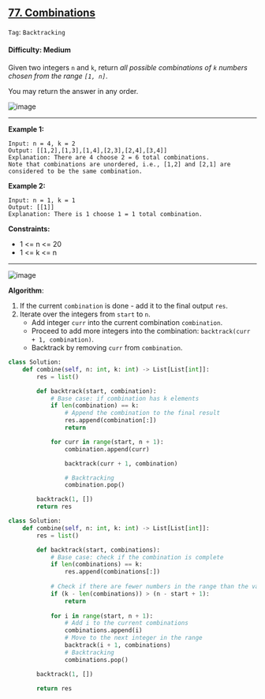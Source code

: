 ## [77. Combinations](https://leetcode.com/problems/combinations)

```Tag```: ```Backtracking```

#### Difficulty: Medium

Given two integers ```n``` and ```k```, return _all possible combinations of ```k``` numbers chosen from the range ```[1, n]```_.

You may return the answer in any order.

![image](https://user-images.githubusercontent.com/35042430/217675739-5967864c-92e5-4c66-b22c-0122a87a71dc.png)

---

__Example 1:__
```
Input: n = 4, k = 2
Output: [[1,2],[1,3],[1,4],[2,3],[2,4],[3,4]]
Explanation: There are 4 choose 2 = 6 total combinations.
Note that combinations are unordered, i.e., [1,2] and [2,1] are considered to be the same combination.
```

__Example 2:__
```
Input: n = 1, k = 1
Output: [[1]]
Explanation: There is 1 choose 1 = 1 total combination.
```

__Constraints:__

- 1 <= n <= 20
- 1 <= k <= n

---

![image](https://user-images.githubusercontent.com/35042430/234092594-f804abcf-b3ce-4273-9476-ab1d30cd41f1.png)

__Algorithm__:

1. If the current ```combination``` is done - add it to the final output ```res```.
2. Iterate over the integers from ```start``` to ```n```.
    - Add integer ```curr``` into the current combination ```combination```.
    - Proceed to add more integers into the combination: ```backtrack(curr + 1, combination)```.
    - Backtrack by removing ```curr``` from ```combination```.

```Python
class Solution:
    def combine(self, n: int, k: int) -> List[List[int]]:
        res = list()

        def backtrack(start, combination):
            # Base case: if combination has k elements
            if len(combination) == k:
                # Append the combination to the final result
                res.append(combination[:])
                return

            for curr in range(start, n + 1):
                combination.append(curr)

                backtrack(curr + 1, combination)

                # Backtracking
                combination.pop()

        backtrack(1, [])
        return res
```

```Python
class Solution:
    def combine(self, n: int, k: int) -> List[List[int]]:
        res = list()

        def backtrack(start, combinations):
            # Base case: check if the combination is complete
            if len(combinations) == k:
                res.append(combinations[:])
                
            # Check if there are fewer numbers in the range than the vacant spots needed to fill up to kth length input, ignore
            if (k - len(combinations)) > (n - start + 1):
                return
            
            for i in range(start, n + 1):
                # Add i to the current combinations
                combinations.append(i)
                # Move to the next integer in the range
                backtrack(i + 1, combinations)
                # Backtracking
                combinations.pop()

        backtrack(1, [])

        return res

```
